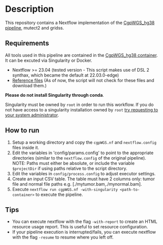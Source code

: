 # Description

This repository contains a Nextflow implementation of the [CgpWGS_hg38 pipeline](https://github.com/panprostate/CgpWGS_hg38/tree/master), mutect2 and gridss.

## **Requirements**
All tools used in this pipeline are contained in the [CgpWGS_hg38 container](https://github.com/cancerit/dockstore-cgpwgs). It can be excuted via Singularity or Docker.


- Nextflow >= 23.04 (tested version - This script makes use of DSL 2 synthax, which became the default at 22.03.0-edge)
- [Reference files](https://github.com/panprostate/CgpWGS_hg38/blob/master/docs/sanger_pipeline.md) (As of now, the script will not check for these files and download them.)


**Please do not install Singularity through conda**.

Singularity must be owned by `root` in order to run this workflow. If you do not have access to a singularity installation owned by `root` [try requesting to your system administrator](https://sylabs.io/guides/3.7/user-guide/quick_start.html#installation-request).


## **How to run**
1. Setup a working directory and copy the `cgpWGS.nf` and `nextflow.config` files inside it.
2. Edit the variables in 'config/params.config' to point to the appropriate directories (similar to the `nextflow.config` of the original pipeline). NOTE: Paths must either be absolute, or include the variable `$projectDir` if using paths relative to the script directory.
3. Edit the variables in `config/process.config` to adjust executor settings.
4. Create an input CSV table. The table must have 2 columns only: tumor file and normal file paths e.g. [./mytumor.bam,./mynormal.bam].
5. Execute `nextflow run cgpWGS.nf -with-singularity <path-to-container>` to execute the pipeline.

## **Tips**

- You can execute nextflow with the flag `-with-report` to create an HTML resource usage report. This is useful to set resource configuration.
- If your pipeline execution is interrupted/fails, you can execute nextflow with the flag `-resume` to resume where you left off.
